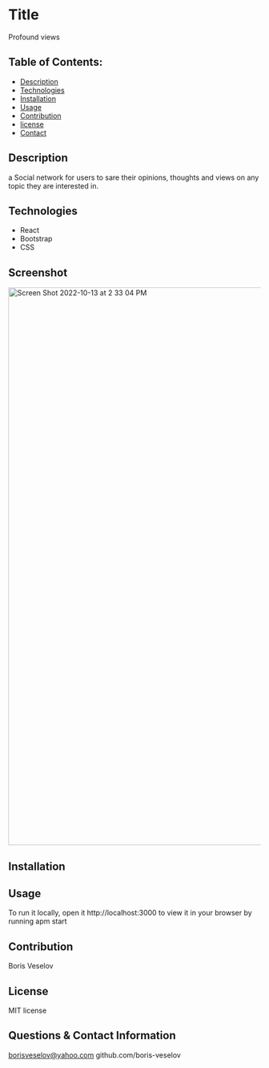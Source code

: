 # Title 

Profound views
  
## Table of Contents:
  
* [Description](#description)
* [Technologies](#technologies)
* [Installation](#installation)
* [Usage](#usage)
* [Contribution](#contribution)
* [license](#license)
* [Contact](#contact)

## Description

a Social network for users to sare their opinions, thoughts and views on any topic they are interested in.

## Technologies

* React
* Bootstrap
* CSS

## Screenshot
<img width="1112" alt="Screen Shot 2022-10-13 at 2 33 04 PM" src="https://user-images.githubusercontent.com/96749114/195678418-628a41b3-f2a8-4181-83d0-c12770cc6e14.png">

## Installation

## Usage

To run it locally, open it http://localhost:3000 to view it in your browser by running apm start

## Contribution

Boris Veselov

## License
  
MIT license

## Questions & Contact Information

borisveselov@yahoo.com
github.com/boris-veselov
  
